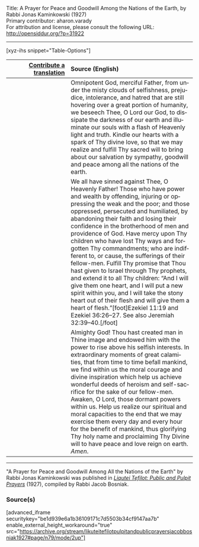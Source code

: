 <html>
<head></head>
<body>
Title: A Prayer for Peace and Goodwill Among the Nations of the Earth, by Rabbi Jonas Kaminkowski (1927)<br />
Primary contributor: aharon.varady<br />
For attribution and license, please consult the following URL: <a href="http://opensiddur.org/?p=31922">http://opensiddur.org/?p=31922</a>
<p />
<hr />

[xyz-ihs snippet="Table-Options"]<table style="margin-left: auto; margin-right: auto;" class="draggable">
<thead><tr><th id="x" style="text-align: right;"><a href="/contributing/upload/">Contribute a translation</a></th><th style="text-align: left;">Source (English)</th></tr></thead>
<tbody>
<tr><td style="vertical-align:top;" width="33%">
<div class="liturgy" lang="he">

</span></div></td>
 
<td style="vertical-align:top;">
<div class="english" lang="en">
Omnipotent God, merciful Father, 
from under the misty clouds of selfishness, 
prejudice, 
intolerance, 
and hatred 
that are still hovering over a great portion of humanity, 
we beseech Thee, O Lord our God, 
to dissipate the darkness of our earth 
and illuminate our souls 
with a flash of Heavenly light and truth. 
Kindle our hearts 
with a spark of Thy divine love, 
so that we may realize and fulfill 
Thy sacred will to bring about our salvation 
by sympathy, 
goodwill 
and peace 
among all the nations of the earth. 
</div></td></tr>


<tr><td style="vertical-align:top;">
<div class="liturgy" lang="he">

</span></div></td>
 
<td style="vertical-align:top;">
<div class="english" lang="en">
We all have sinned against Thee, O Heavenly Father! 
Those who have power and wealth 
by offending, injuring or oppressing 
the weak and the poor; 
and those oppressed, persecuted and humiliated, 
by abandoning their faith 
and losing their confidence 
in the brotherhood of men 
and providence of God. 
Have mercy upon Thy children 
who have lost Thy ways 
and forgotten Thy commandments; 
who are indifferent to, 
or cause, 
the sufferings of their fellow-men. 
Fulfill Thy promise 
that Thou hast given to Israel through Thy prophets, 
and extend it to all Thy children: 
“And I will give them one heart, 
and I will put a new spirit within you, 
and I will take the stony heart out of their flesh 
and will give them a heart of flesh.”[foot]Ezekiel 11:19 and Ezekiel 36:26–27. See also Jeremiah 32:39–40.[/foot]
</div></td></tr>


<tr><td style="vertical-align:top;">
<div class="liturgy" lang="he">

</span></div></td>
 
<td style="vertical-align:top;">
<div class="english" lang="en">
Almighty God! 
Thou hast created man in Thine image 
and endowed him with the power 
to rise above his selfish interests. 
In extraordinary moments of great calamities, 
that from time to time befall mankind, 
we find within us the moral courage 
and divine inspiration 
which help us achieve wonderful deeds 
of heroism and self-sacrifice 
for the sake of our fellow-men. 
Awaken, O Lord, those dormant powers within us. 
Help us realize our spiritual and moral capacities 
to the end that we may exercise them 
every day and every hour for the benefit of mankind, 
thus glorifying Thy holy name 
and proclaiming Thy Divine will 
to have peace and love reign on earth. 
<em>Amen</em>. 
</div></td></tr>
</tbody></table>

<hr />

"A Prayer for Peace and Goodwill Among All the Nations of the Earth" by Rabbi Jonas Kaminkowski was published in <em><a href="/?p=27967">Liqutei Tefilot: Public and Pulpit Prayers</a></em> (1927), compiled by Rabbi Jacob Bosniak.

<h3>Source(s)</h3>

[advanced_iframe securitykey="be1d939e6a1b36109171c7d5503b34cf9147aa7b" enable_external_height_workaround="true" src="https://archive.org/stream/likuteitefilotpulpitandpublicprayersjacobbosniak1927#page/n79/mode/2up"]

&nbsp;
</body>
</html>